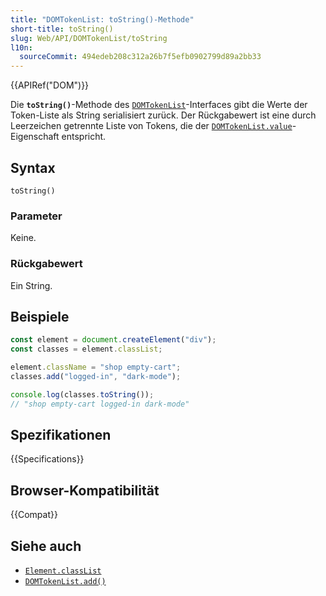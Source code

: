 ```yaml
---
title: "DOMTokenList: toString()-Methode"
short-title: toString()
slug: Web/API/DOMTokenList/toString
l10n:
  sourceCommit: 494edeb208c312a26b7f5efb0902799d89a2bb33
---
```


{{APIRef("DOM")}}

Die **`toString()`**-Methode des [`DOMTokenList`](/de/docs/Web/API/DOMTokenList)-Interfaces gibt die Werte der Token-Liste als String serialisiert zurück. Der Rückgabewert ist eine durch Leerzeichen getrennte Liste von Tokens, die der [`DOMTokenList.value`](/de/docs/Web/API/DOMTokenList/value)-Eigenschaft entspricht.

## Syntax

```js-nolint
toString()
```

### Parameter

Keine.

### Rückgabewert

Ein String.

## Beispiele

```js
const element = document.createElement("div");
const classes = element.classList;

element.className = "shop empty-cart";
classes.add("logged-in", "dark-mode");

console.log(classes.toString());
// "shop empty-cart logged-in dark-mode"
```

## Spezifikationen

{{Specifications}}

## Browser-Kompatibilität

{{Compat}}

## Siehe auch

- [`Element.classList`](/de/docs/Web/API/Element/classList)
- [`DOMTokenList.add()`](/de/docs/Web/API/DOMTokenList/add)
